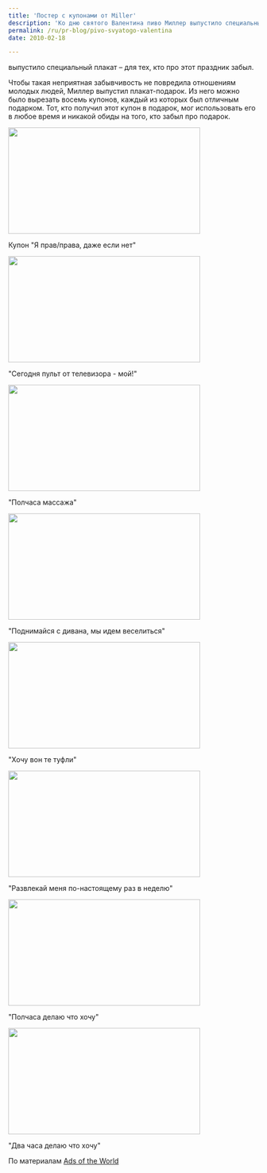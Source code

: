 ```yaml
---
title: 'Постер с купонами от Miller'
description: 'Ко дню святого Валентина пиво Миллер выпустило специальный плакат – для тех, кто про этот праздник забыл.'
permalink: /ru/pr-blog/pivo-svyatogo-valentina
date: 2010-02-18

---
```


выпустило специальный плакат – для тех, кто про этот праздник забыл.

Чтобы такая неприятная забывчивость не повредила отношениям молодых людей, Миллер выпустил плакат-подарок. Из него можно было вырезать восемь купонов, каждый из которых был отличным подарком. Тот, кто получил этот купон в подарок, мог использовать его в любое время и никакой обиды на того, кто забыл про подарок.

<img src="{{ site.assets }}/upload/coupon1.jpg" alt="" class="post__img" width="386" height="214">

Купон "Я прав/права, даже если нет"

<img src="{{ site.assets }}/upload/coupon2.jpg" alt="" class="post__img" width="386" height="214">

"Сегодня пульт от телевизора - мой!"

<img src="{{ site.assets }}/upload/coupon3.jpg" alt="" class="post__img" width="386" height="214">

"Полчаса массажа"

<img src="{{ site.assets }}/upload/coupon4.jpg" alt="" class="post__img" width="386" height="214">

"Поднимайся с дивана, мы идем веселиться"

<img src="{{ site.assets }}/upload/coupon5.jpg" alt="" class="post__img" width="386" height="214">

"Хочу вон те туфли"

<img src="{{ site.assets }}/upload/coupon6.jpg" alt="" class="post__img" width="386" height="214">

"Развлекай меня по-настоящему раз в неделю"

<img src="{{ site.assets }}/upload/coupon7.jpg" alt="" class="post__img" width="386" height="214">

"Полчаса делаю что хочу"

<img src="{{ site.assets }}/upload/coupon8.jpg" alt="" class="post__img" width="386" height="214">

"Два часа делаю что хочу"

По материалам <a href="https://www.adsoftheworld.com"> Ads of the World </a>

